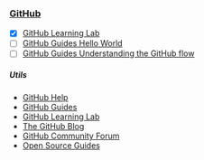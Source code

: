 ### [GitHub](https://github.com)
- [x] [GitHub Learning Lab](https://youtu.be/9S0p8YMQzsM)
- [ ] [GitHub Guides Hello World](https://guides.github.com/activities/hello-world)
- [ ] [GitHub Guides Understanding the GitHub flow](https://guides.github.com/introduction/flow)
##### Utils
* [GitHub Help](https://help.github.com/en)
* [GitHub Guides](https://guides.github.com)
* [GitHub Learning Lab](https://lab.github.com)
* [The GitHub Blog](https://github.blog)
* [GitHub Community Forum](https://github.community)
* [Open Source Guides](https://opensource.guide)
